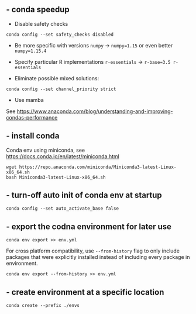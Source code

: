 ## - conda speedup

- Disable safety checks
```
conda config --set safety_checks disabled
```

- Be more specific with versions
`numpy` -> `numpy=1.15` or even better `numpy=1.15.4`

- Specify particular R implementations
`r-essentials` -> `r-base=3.5 r-essentials`

- Eliminate possible mixed solutions:
```
conda config --set channel_priority strict
```

- Use mamba

See https://www.anaconda.com/blog/understanding-and-improving-condas-performance

## - install conda
Conda env using miniconda, see https://docs.conda.io/en/latest/miniconda.html

```
wget https://repo.anaconda.com/miniconda/Miniconda3-latest-Linux-x86_64.sh
bash Miniconda3-latest-Linux-x86_64.sh
```

## - turn-off auto init of conda env at startup
```
conda config --set auto_activate_base false
```


## - export the codna environment for later use

```
conda env export >> env.yml
```


For cross platform compatibility, use `--from-history` flag to only include packages that were explicitly installed instead of including every package in environment.

```
conda env export --from-history >> env.yml
```

## - create environment at a specific location
```
conda create --prefix ./envs
```


